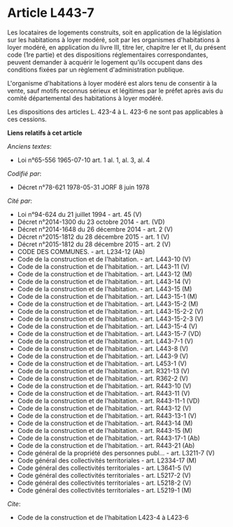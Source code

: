 # Article L443-7

Les locataires de logements construits, soit en application de la législation sur les habitations à loyer modéré, soit par
les organismes d'habitations à loyer modéré, en application du livre III, titre Ier, chapitre Ier et II, du présent code (1re
partie) et des dispositions réglementaires correspondantes, peuvent demander à acquérir le logement qu'ils occupent dans des
conditions fixées par un règlement d'administration publique.

L'organisme d'habitations à loyer modéré est alors tenu de consentir à la vente, sauf motifs reconnus sérieux et légitimes
par le préfet après avis du comité départemental des habitations à loyer modéré.

Les dispositions des articles L. 423-4 à L. 423-6 ne sont pas applicables à ces cessions.

**Liens relatifs à cet article**

_Anciens textes_:

  - Loi n°65-556 1965-07-10 art. 1 al. 1, al. 3, al. 4

_Codifié par_:

  - Décret n°78-621 1978-05-31 JORF 8 juin 1978

_Cité par_:

  - Loi n°94-624 du 21 juillet 1994 - art. 45 (V)
  - Décret n°2014-1300 du 23 octobre 2014 - art. (VD)
  - Décret n°2014-1648 du 26 décembre 2014 - art. 2 (V)
  - Décret n°2015-1812 du 28 décembre 2015 - art. 1 (V)
  - Décret n°2015-1812 du 28 décembre 2015 - art. 2 (V)
  - CODE DES COMMUNES. - art. L234-12 (Ab)
  - Code de la construction et de l'habitation. - art. L443-10 (V)
  - Code de la construction et de l'habitation. - art. L443-11 (V)
  - Code de la construction et de l'habitation. - art. L443-12 (M)
  - Code de la construction et de l'habitation. - art. L443-14 (V)
  - Code de la construction et de l'habitation. - art. L443-15 (M)
  - Code de la construction et de l'habitation. - art. L443-15-1 (M)
  - Code de la construction et de l'habitation. - art. L443-15-2 (M)
  - Code de la construction et de l'habitation. - art. L443-15-2-2 (V)
  - Code de la construction et de l'habitation. - art. L443-15-2-3 (V)
  - Code de la construction et de l'habitation. - art. L443-15-4 (V)
  - Code de la construction et de l'habitation. - art. L443-15-7 (VD)
  - Code de la construction et de l'habitation. - art. L443-7-1 (V)
  - Code de la construction et de l'habitation. - art. L443-8 (V)
  - Code de la construction et de l'habitation. - art. L443-9 (V)
  - Code de la construction et de l'habitation. - art. L453-1 (V)
  - Code de la construction et de l'habitation. - art. R321-13 (V)
  - Code de la construction et de l'habitation. - art. R362-2 (V)
  - Code de la construction et de l'habitation. - art. R443-10 (V)
  - Code de la construction et de l'habitation. - art. R443-11 (V)
  - Code de la construction et de l'habitation. - art. R443-11-1 (VD)
  - Code de la construction et de l'habitation. - art. R443-12 (V)
  - Code de la construction et de l'habitation. - art. R443-13-1 (V)
  - Code de la construction et de l'habitation. - art. R443-14 (M)
  - Code de la construction et de l'habitation. - art. R443-15 (M)
  - Code de la construction et de l'habitation. - art. R443-17-1 (Ab)
  - Code de la construction et de l'habitation. - art. R443-21 (Ab)
  - Code général de la propriété des personnes publ... - art. L3211-7 (V)
  - Code général des collectivités territoriales - art. L2334-17 (M)
  - Code général des collectivités territoriales - art. L3641-5 (V)
  - Code général des collectivités territoriales - art. L5217-2 (V)
  - Code général des collectivités territoriales - art. L5218-2 (V)
  - Code général des collectivités territoriales - art. L5219-1 (M)

_Cite_:

  - Code de la construction et de l'habitation L423-4 à L423-6
